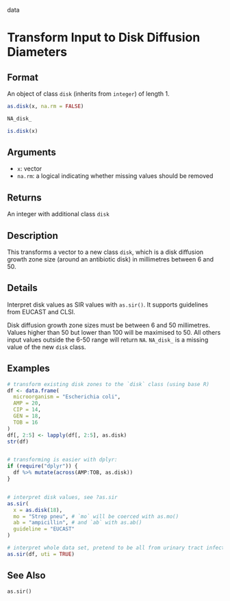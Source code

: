  data

# Transform Input to Disk Diffusion Diameters

## Format

An object of class `disk` (inherits from `integer`) of length 1.

```r
as.disk(x, na.rm = FALSE)

NA_disk_

is.disk(x)
```

## Arguments

- `x`: vector
- `na.rm`: a logical indicating whether missing values should be removed

## Returns

An integer with additional class `disk`

## Description

This transforms a vector to a new class `disk`, which is a disk diffusion growth zone size (around an antibiotic disk) in millimetres between 6 and 50.

## Details

Interpret disk values as SIR values with `as.sir()`. It supports guidelines from EUCAST and CLSI.

Disk diffusion growth zone sizes must be between 6 and 50 millimetres. Values higher than 50 but lower than 100 will be maximised to 50. All others input values outside the 6-50 range will return `NA`. `NA_disk_` is a missing value of the new `disk` class.

## Examples

```r
# transform existing disk zones to the `disk` class (using base R)
df <- data.frame(
  microorganism = "Escherichia coli",
  AMP = 20,
  CIP = 14,
  GEN = 18,
  TOB = 16
)
df[, 2:5] <- lapply(df[, 2:5], as.disk)
str(df)


# transforming is easier with dplyr:
if (require("dplyr")) {
  df %>% mutate(across(AMP:TOB, as.disk))
}


# interpret disk values, see ?as.sir
as.sir(
  x = as.disk(18),
  mo = "Strep pneu", # `mo` will be coerced with as.mo()
  ab = "ampicillin", # and `ab` with as.ab()
  guideline = "EUCAST"
)

# interpret whole data set, pretend to be all from urinary tract infections:
as.sir(df, uti = TRUE)
```

## See Also

`as.sir()`




